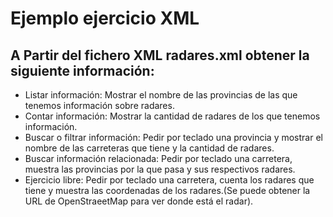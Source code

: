 
# Ejemplo ejercicio XML

## A Partir del fichero XML radares.xml obtener la siguiente información:

-  Listar información: Mostrar el nombre de las provincias de las que tenemos información sobre radares.
- Contar información: Mostrar la cantidad de radares de los que tenemos información.
- Buscar o filtrar información: Pedir por teclado una provincia y mostrar el nombre de las carreteras que tiene y la cantidad de radares.
- Buscar información relacionada: Pedir por teclado una carretera, muestra las provincias por la que pasa y sus respectivos radares.
- Ejercicio libre: Pedir por teclado una carretera, cuenta los radares que tiene y muestra las coordenadas de los radares.(Se puede obtener la URL de OpenStraeetMap para ver donde está el radar).


